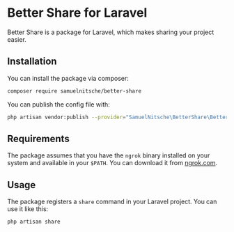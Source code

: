 # Better Share for Laravel

Better Share is a package for Laravel, which makes sharing your project easier.

## Installation

You can install the package via composer:

```bash
composer require samuelnitsche/better-share
```

You can publish the config file with:

```bash
php artisan vendor:publish --provider="SamuelNitsche\BetterShare\BetterShareServiceProvider" --tag="config"
```

## Requirements

The package assumes that you have the `ngrok` binary installed on your system and available in your `$PATH`. You can download it from [ngrok.com](https://ngrok.com/download).

## Usage

The package registers a `share` command in your Laravel project. You can use it like this:

```bash
php artisan share
```


